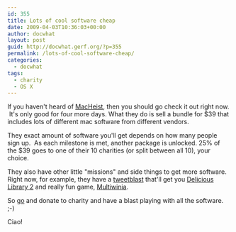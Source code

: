 ```yaml
---
id: 355
title: Lots of cool software cheap
date: 2009-04-03T10:36:03+00:00
author: docwhat
layout: post
guid: http://docwhat.gerf.org/?p=355
permalink: /lots-of-cool-software-cheap/
categories:
  - docwhat
tags:
  - charity
  - OS X
---
```

If you haven't heard of <a href="http://www.macheist.com/bundle/u/314119/">MacHeist</a>, then you should go check it out right now.  It's only good for four more days.  What they do is sell a bundle for $39 that includes lots of different mac software from different vendors.

They exact amount of software you'll get depends on how many people sign up.  As each milestone is met, another package is unlocked.  25% of the $39 goes to one of their 10 charities (or split between all 10), your choice.

They also have other little "missions" and side things to get more software.  Right now, for example, they have a <a href="http://www.macheist.com/tweetblast">tweetblast</a> that'll get you <a href="http://delicious-monster.com/">Delicious Library 2</a> and really fun game, <a href="http://www.introversion.co.uk/multiwinia/">Multiwinia</a>.

So <a href="http://www.macheist.com/bundle/u/314119/">go</a> and donate to charity and have a blast playing with all the software. ;-)

Ciao!